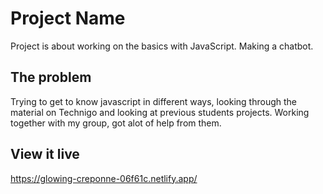 # Project Name

Project is about working on the basics with JavaScript. Making a chatbot.

## The problem

Trying to get to know javascript in different ways, looking through the material on Technigo and looking at previous students projects. Working together with my group, got alot of help from them.

## View it live

https://glowing-creponne-06f61c.netlify.app/
